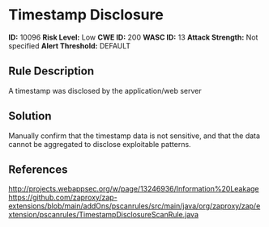 
# Timestamp Disclosure

**ID:** 10096
**Risk Level:** Low
**CWE ID:** 200
**WASC ID:** 13
**Attack Strength:** Not specified
**Alert Threshold:** DEFAULT

## Rule Description
A timestamp was disclosed by the application/web server

## Solution
Manually confirm that the timestamp data is not sensitive, and that the data cannot be aggregated to disclose exploitable patterns.

## References
http://projects.webappsec.org/w/page/13246936/Information%20Leakage
https://github.com/zaproxy/zap-extensions/blob/main/addOns/pscanrules/src/main/java/org/zaproxy/zap/extension/pscanrules/TimestampDisclosureScanRule.java
